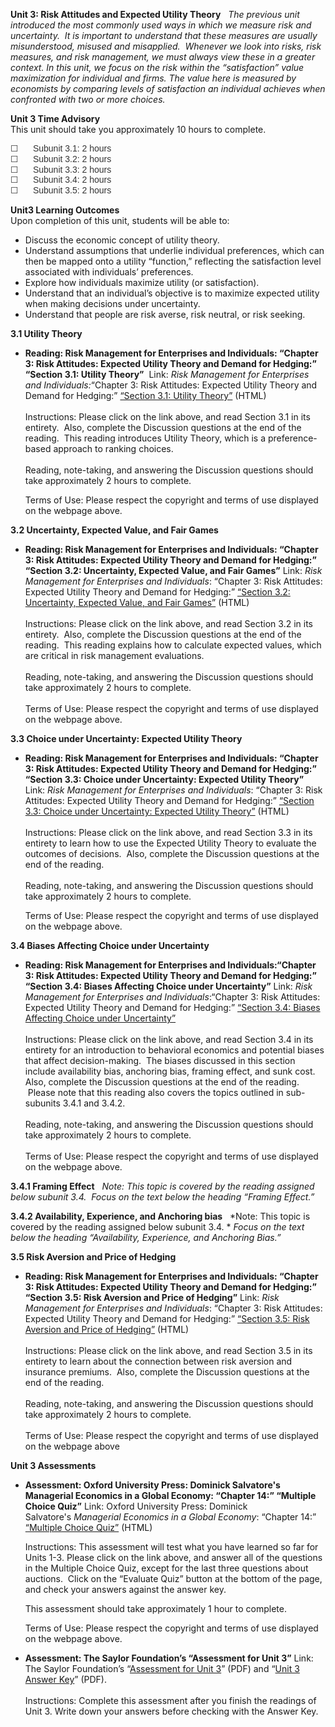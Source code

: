 **Unit 3: Risk Attitudes and Expected Utility Theory** <span
id="3"></span> 
*The previous unit introduced the most commonly used ways in which we
measure risk and uncertainty.  It is important to understand that these
measures are usually misunderstood, misused and misapplied.  Whenever we
look into risks, risk measures, and risk management, we must always view
these in a greater context. In this unit, we focus on the risk within
the “satisfaction” value maximization for individual and firms. The
value here is measured by economists by comparing levels of satisfaction
an individual achieves when confronted with two or more choices.*

**Unit 3 Time Advisory**  
This unit should take you approximately 10 hours to complete.  
  
 <span
style="color: rgb(51, 51, 51); font-family: sans-serif; line-height: 16.78333282470703px; ">☐</span><span
style="color: rgb(51, 51, 51); font-family: sans-serif; line-height: 16.78333282470703px; "> 
    Subunit 3.1: 2 hours</span>  
 <span
style="color: rgb(51, 51, 51); font-family: sans-serif; line-height: 16.78333282470703px; ">☐</span><span
style="color: rgb(51, 51, 51); font-family: sans-serif; line-height: 16.78333282470703px; "> 
    Subunit 3.2: 2 hours</span>  
 <span
style="color: rgb(51, 51, 51); font-family: sans-serif; line-height: 16.78333282470703px; ">☐</span><span
style="color: rgb(51, 51, 51); font-family: sans-serif; line-height: 16.78333282470703px; "> 
    Subunit 3.3: 2 hours</span>  
 <span
style="color: rgb(51, 51, 51); font-family: sans-serif; line-height: 16.78333282470703px; ">☐</span><span
style="color: rgb(51, 51, 51); font-family: sans-serif; line-height: 16.78333282470703px; "> 
    Subunit 3.4: 2 hours</span>  
 <span
style="color: rgb(51, 51, 51); font-family: sans-serif; line-height: 16.78333282470703px; ">☐</span><span
style="color: rgb(51, 51, 51); font-family: sans-serif; line-height: 16.78333282470703px; "> 
    Subunit 3.5: 2 hours</span>

**Unit3 Learning Outcomes**  
Upon completion of this unit, students will be able to:  
-   Discuss the economic concept of utility theory.
-   Understand assumptions that underlie individual preferences, which
    can then be mapped onto a utility “function,” reflecting the
    satisfaction level associated with individuals’ preferences.
-   Explore how individuals maximize utility (or satisfaction).
-   Understand that an individual’s objective is to maximize expected
    utility when making decisions under uncertainty.
-   Understand that people are risk averse, risk neutral, or risk
    seeking.

**3.1 Utility Theory** <span id="3.1"></span> 
-   **Reading: Risk Management for Enterprises and Individuals: “Chapter
    3: Risk Attitudes: Expected Utility Theory and Demand for Hedging:”
    “Section 3.1: Utility Theory”**
     Link: *Risk Management for Enterprises and Individuals:*“Chapter 3:
    Risk Attitudes: Expected Utility Theory and Demand for Hedging:”
    [“Section 3.1: Utility
    Theory”](http://www.saylor.org/site/wp-content/uploads/2013/06/Risk-Management-Ch3.pdf)
    (HTML)  
        
     Instructions: Please click on the link above, and read Section 3.1
    in its entirety.  Also, complete the Discussion questions at the end
    of the reading.  This reading introduces Utility Theory, which is a
    preference-based approach to ranking choices.  
        
     Reading, note-taking, and answering the Discussion questions should
    take approximately 2 hours to complete.  
      
     Terms of Use: Please respect the copyright and terms of use
    displayed on the webpage above.

**3.2 Uncertainty, Expected Value, and Fair Games** <span
id="3.2"></span> 
-   **Reading: Risk Management for Enterprises and Individuals: “Chapter
    3: Risk Attitudes: Expected Utility Theory and Demand for Hedging:”
    “Section 3.2: Uncertainty, Expected Value, and Fair Games”**
    Link: *Risk Management for Enterprises and Individuals*: “Chapter 3:
    Risk Attitudes: Expected Utility Theory and Demand for Hedging:”
    [“Section 3.2: Uncertainty, Expected Value, and Fair
    Games”](http://www.saylor.org/site/wp-content/uploads/2013/06/Risk-Management-Ch3.pdf)
    (HTML)  
        
     Instructions: Please click on the link above, and read Section 3.2
    in its entirety.  Also, complete the Discussion questions at the end
    of the reading.  This reading explains how to calculate expected
    values, which are critical in risk management evaluations.   
        
     Reading, note-taking, and answering the Discussion questions should
    take approximately 2 hours to complete.  
        
     Terms of Use: Please respect the copyright and terms of use
    displayed on the webpage above.

**3.3 Choice under Uncertainty: Expected Utility Theory** <span
id="3.3"></span> 
-   **Reading: Risk Management for Enterprises and Individuals: “Chapter
    3: Risk Attitudes: Expected Utility Theory and Demand for Hedging:”
    “Section 3.3: Choice under Uncertainty: Expected Utility Theory”**
    Link: *Risk Management for Enterprises and Individuals*: “Chapter 3:
    Risk Attitudes: Expected Utility Theory and Demand for Hedging:”
    [“Section 3.3: Choice under Uncertainty: Expected Utility
    Theory”](http://www.saylor.org/site/wp-content/uploads/2013/06/Risk-Management-Ch3.pdf)
    (HTML)  
        
     Instructions: Please click on the link above, and read Section 3.3
    in its entirety to learn how to use the Expected Utility Theory to
    evaluate the outcomes of decisions.  Also, complete the Discussion
    questions at the end of the reading.   
        
     Reading, note-taking, and answering the Discussion questions should
    take approximately 2 hours to complete.  
      
     Terms of Use: Please respect the copyright and terms of use
    displayed on the webpage above.

**3.4 Biases Affecting Choice under Uncertainty** <span
id="3.4"></span> 
-   **Reading: Risk Management for Enterprises and Individuals:“Chapter
    3: Risk Attitudes: Expected Utility Theory and Demand for Hedging:”
    “Section 3.4: Biases Affecting Choice under Uncertainty”**
    Link: *Risk Management for Enterprises and Individuals*:“Chapter 3:
    Risk Attitudes: Expected Utility Theory and Demand for Hedging:”
    [“Section 3.4: Biases Affecting Choice under
    Uncertainty”](http://www.saylor.org/site/wp-content/uploads/2013/06/Risk-Management-Ch3.pdf)  
        
     Instructions: Please click on the link above, and read Section 3.4
    in its entirety for an introduction to behavioral economics and
    potential biases that affect decision-making.  The biases discussed
    in this section include availability bias, anchoring bias, framing
    effect, and sunk cost.  Also, complete the Discussion questions at
    the end of the reading.  Please note that this reading also covers
    the topics outlined in sub-subunits 3.4.1 and 3.4.2.  
        
     Reading, note-taking, and answering the Discussion questions should
    take approximately 2 hours to complete.  
        
     Terms of Use: Please respect the copyright and terms of use
    displayed on the webpage above.

**3.4.1 Framing Effect** <span id="3.4.1"></span> 
*Note: This topic is covered by the reading assigned below subunit 3.4. 
Focus on the text below the heading “Framing Effect.”*

**3.4.2 Availability, Experience, and Anchoring bias** <span
id="3.4.2"></span> 
*Note: This topic is covered by the reading assigned below subunit
3.4. * *Focus on the text below the heading “Availability, Experience,
and Anchoring Bias.”*

**3.5 Risk Aversion and Price of Hedging** <span id="3.5"></span> 
-   **Reading: Risk Management for Enterprises and Individuals: “Chapter
    3: Risk Attitudes: Expected Utility Theory and Demand for Hedging:”
    “Section 3.5: Risk Aversion and Price of Hedging”**
    Link: *Risk Management for Enterprises and Individuals*: “Chapter 3:
    Risk Attitudes: Expected Utility Theory and Demand for Hedging:”
    [“Section 3.5: Risk Aversion and Price of
    Hedging”](http://www.saylor.org/site/wp-content/uploads/2013/06/Risk-Management-Ch3.pdf)
    (HTML)  
        
     Instructions: Please click on the link above, and read Section 3.5
    in its entirety to learn about the connection between risk aversion
    and insurance premiums.  Also, complete the Discussion questions at
    the end of the reading.   
        
     Reading, note-taking, and answering the Discussion questions should
    take approximately 2 hours to complete.  
        
     Terms of Use: Please respect the copyright and terms of use
    displayed on the webpage above

**Unit 3 Assessments** <span id="3.6"></span> 
-   **Assessment: Oxford University Press: Dominick Salvatore's
    Managerial Economics in a Global Economy: “Chapter 14:” “Multiple
    Choice Quiz”**
    Link: Oxford University Press: Dominick Salvatore's *Managerial
    Economics in a Global Economy*: “Chapter 14:” [“Multiple Choice
    Quiz”](http://www.oup.com/us/companion.websites/9780199811786/student/chapt14/multiplechoice/?view=usa)
    (HTML)  
      
     Instructions: This assessment will test what you have learned so
    far for Units 1-3. Please click on the link above, and answer all of
    the questions in the Multiple Choice Quiz, except for the last three
    questions about auctions.  Click on the “Evaluate Quiz” button at
    the bottom of the page, and check your answers against the answer
    key.  
      
     This assessment should take approximately 1 hour to complete.  
      
     Terms of Use: Please respect the copyright and terms of use
    displayed on the webpage above. 

-   **Assessment: The Saylor Foundation’s “Assessment for Unit 3”**
    Link: The Saylor Foundation’s “[Assessment for Unit
    3](http://www.saylor.org/site/wp-content/uploads/2012/08/BUS404-Unit-3-Assessment-FINAL.pdf)”
    (PDF) and “[Unit 3 Answer
    Key](http://www.saylor.org/site/wp-content/uploads/2012/08/BUS404-Unit-3-Assessment-Answer-Key-FINAL.pdf)”
    (PDF).  
        
     Instructions: Complete this assessment after you finish the
    readings of Unit 3. Write down your answers before checking with the
    Answer Key.


